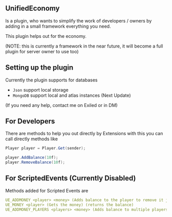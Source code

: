 ## UnifiedEconomy
Is a plugin, who wants to simplify the work of developers / owners by adding in a small framework everything you need.

This plugin helps out for the economy.

(NOTE: this is currently a framework in the near future, it will become a full plugin for server owner to use too)

## Setting up the plugin

Currently the plugin supports for databases
 - `Json` support local storage
 - `MongoDB` support local and atlas instances (Next Update)

(If you need any help, contact me on Exiled or in DM)
## For Developers

There are methods to help you out directly by Extensions with this you can call directly methods like
```c#
Player player = Player.Get(sender);

player.AddBalance(10f);
player.RemoveBalance(10f);
```

## For ScriptedEvents (Currently Disabled)

Methods added for Scripted Events are
```yaml
UE_ADDMONEY <player> <money> (Adds balance to the player to remove it just add -) (returns a boolean)
UE_MONEY <player> (Gets the money) (returns the balance)
UE_ADDMONEY_PLAYERS <players> <money> (Adds balance to multiple players) (returns the amount of players the balance changed)
```
